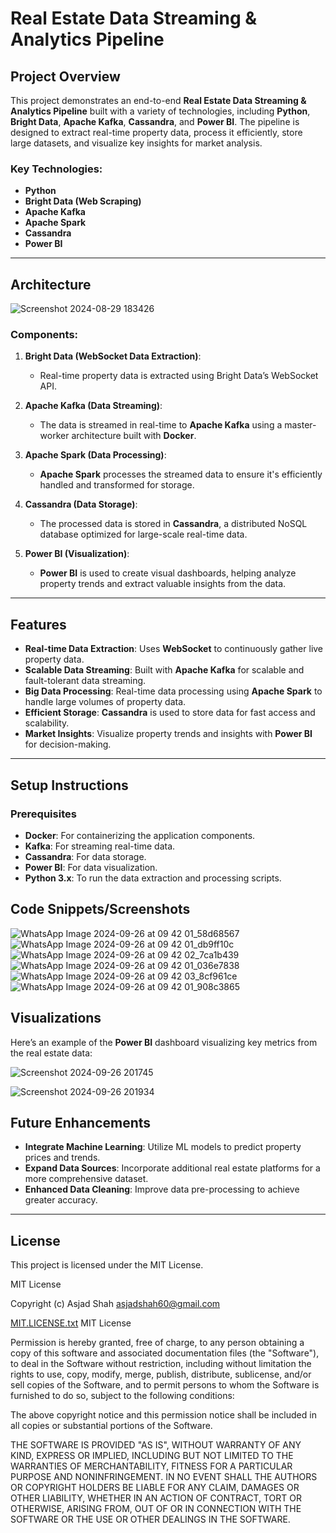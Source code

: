 # Real Estate Data Streaming & Analytics Pipeline

## Project Overview

This project demonstrates an end-to-end **Real Estate Data Streaming & Analytics Pipeline** built with a variety of technologies, including **Python**, **Bright Data**, **Apache Kafka**, **Cassandra**, and **Power BI**. The pipeline is designed to extract real-time property data, process it efficiently, store large datasets, and visualize key insights for market analysis.

### Key Technologies:
- **Python**
- **Bright Data (Web Scraping)**
- **Apache Kafka**
- **Apache Spark**
- **Cassandra**
- **Power BI**

---

## Architecture

![Screenshot 2024-08-29 183426](https://github.com/user-attachments/assets/dc7bdcc8-a4fb-4b73-aa7a-fc85e1c36199)


### Components:
1. **Bright Data (WebSocket Data Extraction)**:
   - Real-time property data is extracted using Bright Data’s WebSocket API.
   
2. **Apache Kafka (Data Streaming)**:
   - The data is streamed in real-time to **Apache Kafka** using a master-worker architecture built with **Docker**.
   
3. **Apache Spark (Data Processing)**:
   - **Apache Spark** processes the streamed data to ensure it's efficiently handled and transformed for storage.
   
4. **Cassandra (Data Storage)**:
   - The processed data is stored in **Cassandra**, a distributed NoSQL database optimized for large-scale real-time data.

5. **Power BI (Visualization)**:
   - **Power BI** is used to create visual dashboards, helping analyze property trends and extract valuable insights from the data.

---

## Features

- **Real-time Data Extraction**: Uses **WebSocket** to continuously gather live property data.
- **Scalable Data Streaming**: Built with **Apache Kafka** for scalable and fault-tolerant data streaming.
- **Big Data Processing**: Real-time data processing using **Apache Spark** to handle large volumes of property data.
- **Efficient Storage**: **Cassandra** is used to store data for fast access and scalability.
- **Market Insights**: Visualize property trends and insights with **Power BI** for decision-making.

---

## Setup Instructions

### Prerequisites

- **Docker**: For containerizing the application components.
- **Kafka**: For streaming real-time data.
- **Cassandra**: For data storage.
- **Power BI**: For data visualization.
- **Python 3.x**: To run the data extraction and processing scripts.

## Code Snippets/Screenshots

![WhatsApp Image 2024-09-26 at 09 42 01_58d68567](https://github.com/user-attachments/assets/b085a0e4-3dd5-4e10-aa17-3dc57b3495fe)
![WhatsApp Image 2024-09-26 at 09 42 01_db9ff10c](https://github.com/user-attachments/assets/e664cbf6-494f-4281-b9d1-1c3fa7a41bc7)
![WhatsApp Image 2024-09-26 at 09 42 02_7ca1b439](https://github.com/user-attachments/assets/ab268e6c-f7e4-422a-9089-cfdf1cee8a91)
![WhatsApp Image 2024-09-26 at 09 42 01_036e7838](https://github.com/user-attachments/assets/dbeccaaa-eb0c-4aac-a7cc-3df24e8e5f44)
![WhatsApp Image 2024-09-26 at 09 42 03_8cf961ce](https://github.com/user-attachments/assets/f1da6354-7cfe-4cdd-bc6e-2b32b67d8f8d)
![WhatsApp Image 2024-09-26 at 09 42 01_908c3865](https://github.com/user-attachments/assets/450bcc1b-a32e-489b-a3b4-5b9e240a5db4)



## Visualizations

Here’s an example of the **Power BI** dashboard visualizing key metrics from the real estate data:

![Screenshot 2024-09-26 201745](https://github.com/user-attachments/assets/7d5c8444-896a-43d2-9fd4-b6c88ab2a085)

![Screenshot 2024-09-26 201934](https://github.com/user-attachments/assets/646d01ff-4a96-417e-b64a-28944b602055)


## Future Enhancements

- **Integrate Machine Learning**: Utilize ML models to predict property prices and trends.
- **Expand Data Sources**: Incorporate additional real estate platforms for a more comprehensive dataset.
- **Enhanced Data Cleaning**: Improve data pre-processing to achieve greater accuracy.

---

## License

This project is licensed under the MIT License.

MIT License

Copyright (c) Asjad Shah <asjadshah60@gmail.com> 

[MIT.LICENSE.txt](https://github.com/user-attachments/files/17152804/MIT.LICENSE.txt) MIT License

Permission is hereby granted, free of charge, to any person obtaining a copy
of this software and associated documentation files (the "Software"), to deal
in the Software without restriction, including without limitation the rights
to use, copy, modify, merge, publish, distribute, sublicense, and/or sell
copies of the Software, and to permit persons to whom the Software is
furnished to do so, subject to the following conditions:

The above copyright notice and this permission notice shall be included in all
copies or substantial portions of the Software.

THE SOFTWARE IS PROVIDED "AS IS", WITHOUT WARRANTY OF ANY KIND, EXPRESS OR
IMPLIED, INCLUDING BUT NOT LIMITED TO THE WARRANTIES OF MERCHANTABILITY,
FITNESS FOR A PARTICULAR PURPOSE AND NONINFRINGEMENT. IN NO EVENT SHALL THE
AUTHORS OR COPYRIGHT HOLDERS BE LIABLE FOR ANY CLAIM, DAMAGES OR OTHER
LIABILITY, WHETHER IN AN ACTION OF CONTRACT, TORT OR OTHERWISE, ARISING FROM,
OUT OF OR IN CONNECTION WITH THE SOFTWARE OR THE USE OR OTHER DEALINGS IN THE
SOFTWARE.
